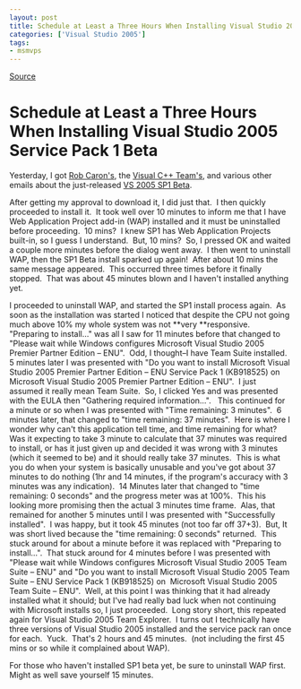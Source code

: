 ```yaml
---
layout: post
title: Schedule at Least a Three Hours When Installing Visual Studio 2005 Service Pack 1 Beta
categories: ['Visual Studio 2005']
tags:
- msmvps
---
```

[Source](http://blogs.msmvps.com/peterritchie/2006/09/27/schedule-at-least-a-three-hours-when-installing-visual-studio-2005-service-pack-1-beta/ "Permalink to Schedule at Least a Three Hours When Installing Visual Studio 2005 Service Pack 1 Beta")

# Schedule at Least a Three Hours When Installing Visual Studio 2005 Service Pack 1 Beta

Yesterday, I got [Rob Caron's][1], the [Visual C++ Team's][2], and various other emails about the just-released [VS 2005 SP1 Beta][3].

After getting my approval to download it, I did just that.  I then quickly proceeded to install it.  It took well over 10 minutes to inform me that I have Web Application Project add-in (WAP) installed and it must be uninstalled before proceeding.  10 mins?  I knew SP1 has Web Application Projects built-in, so I guess I understand.  But, 10 mins?  So, I pressed OK and waited a couple more minutes before the dialog went away.  I then went to uninstall WAP, then the SP1 Beta install sparked up again!  After about 10 mins the same message appeared.  This occurred three times before it finally stopped.  That was about 45 minutes blown and I haven't installed anything yet.

I proceeded to uninstall WAP, and started the SP1 install process again.  As soon as the installation was started I noticed that despite the CPU not going much above 10% my whole system was not **very **responsive.  "Preparing to install…" was all I saw for 11 minutes before that changed to "Please wait while Windows configures Microsoft Visual Studio 2005 Premier Partner Edition – ENU".  Odd, I thought–I have Team Suite installed.  5 minutes later I was presented with "Do you want to install Microsoft Visual Studio 2005 Premier Partner Edition – ENU Service Pack 1 (KB918525) on Microsoft Visual Studio 2005 Premier Partner Edition – ENU".  I just assumed it really mean Team Suite.  So, I clicked Yes and was presented with the EULA then "Gathering required information…".   This continued for a minute or so when I was presented with "Time remaining: 3 minutes".  6 minutes later, that changed to "time remaining: 37 minutes".  Here is where I wonder why can't this application tell time, and time remaining for what?  Was it expecting to take 3 minute to calculate that 37 minutes was required to install, or has it just given up and decided it was wrong with 3 minutes (which it seemed to be) and it should really take 37 minutes.  This is what you do when your system is basically unusable and you've got about 37 minutes to do nothing (1hr and 14 minutes, if the program's accuracy with 3 minutes was any indication).  14 Minutes later that changed to "time remaining: 0 seconds" and the progress meter was at 100%.  This his looking more promising then the actual 3 minutes time frame.  Alas, that remained for another 5 minutes until I was presented with "Successfully installed".  I was happy, but it took 45 minutes (not too far off 37+3).  But, It was short lived because the "time remaining: 0 seconds" returned.  This stuck around for about a minute before it was replaced with "Preparing to install…".  That stuck around for 4 minutes before I was presented with "Please wait while Windows configures Microsoft Visual Studio 2005 Team Suite – ENU" and "Do you want to install Microsoft Visual Studio 2005 Team Suite – ENU Service Pack 1 (KB918525) on  Microsoft Visual Studio 2005 Team Suite – ENU".  Well, at this point I was thinking that it had already installed what it should; but I've had really bad luck when not continuing with Microsoft installs so, I just proceeded.  Long story short, this repeated again for Visual Studio 2005 Team Explorer.  I turns out I technically have three versions of Visual Studio 2005 installed and the service pack ran once for each.  Yuck.  That's 2 hours and 45 minutes.  (not including the first 45 mins or so while it complained about WAP).

For those who haven't installed SP1 beta yet, be sure to uninstall WAP first.  Might as well save yourself 15 minutes.

[1]: http://blogs.msdn.com/robcaron/archive/2006/09/26/772932.aspx
[2]: http://blogs.msdn.com/vcblog/archive/2006/09/27/772917.aspx
[3]: http://connect.microsoft.com/visualstudio

